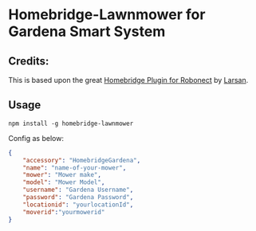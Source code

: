 # Homebridge-Lawnmower for Gardena Smart System

## Credits:
This is based upon the great [Homebridge Plugin for Robonect](https://www.npmjs.com/package/homebridge-robonect) by [Larsan](https://www.npmjs.com/~larsan).

## Usage

`npm install -g homebridge-lawnmower`

Config as below:  
``` json
{  
	"accessory": "HomebridgeGardena",  
	"name": "name-of-your-mower",  
	"mower": "Mower make",  
	"model": "Mower Model",  
	"username": "Gardena Username",
	"password": "Gardena Password",
	"locationid": "yourlocationId",
	"moverid":"yourmowerid"
}  
```
